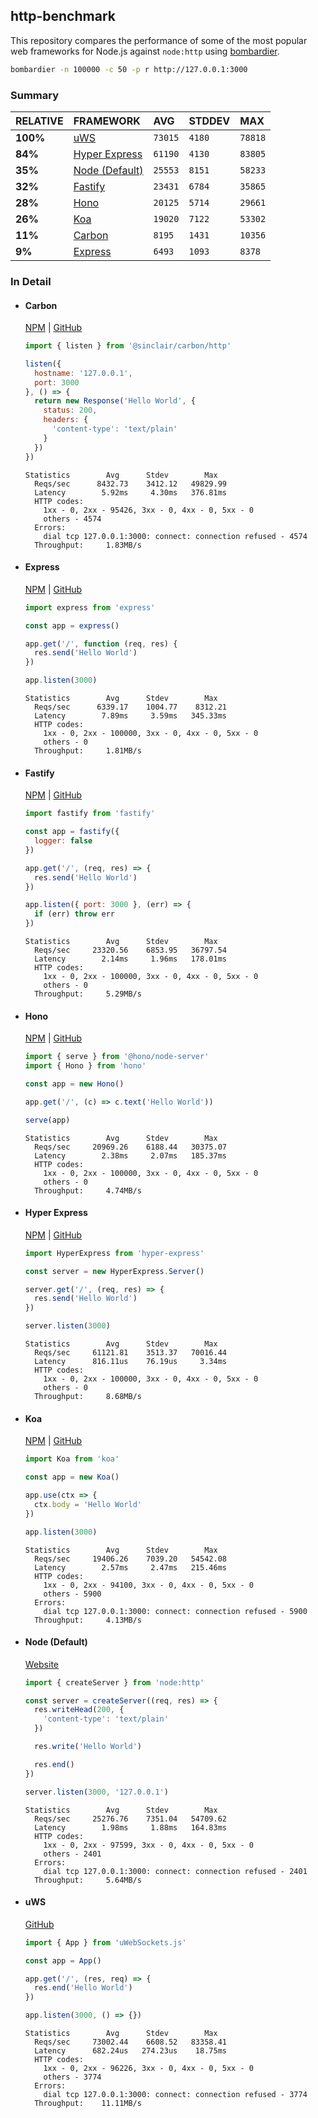 ## http-benchmark

This repository compares the performance of some of the most popular web frameworks for Node.js against `node:http` using [bombardier](https://github.com/codesenberg/bombardier).

```bash
bombardier -n 100000 -c 50 -p r http://127.0.0.1:3000
```

### Summary

| RELATIVE | FRAMEWORK | AVG | STDDEV | MAX |
| :--- | :--- | :--- | :--- | :--- |
| **100%** | [uWS](#uws) | `73015` | `4180` | `78818` |
| **84%** | [Hyper Express](#hyper-express) | `61190` | `4130` | `83805` |
| **35%** | [Node (Default)](#node-default) | `25553` | `8151` | `58233` |
| **32%** | [Fastify](#fastify) | `23431` | `6784` | `35865` |
| **28%** | [Hono](#hono) | `20125` | `5714` | `29661` |
| **26%** | [Koa](#koa) | `19020` | `7122` | `53302` |
| **11%** | [Carbon](#carbon) | `8195` | `1431` | `10356` |
| **9%** | [Express](#express) | `6493` | `1093` | `8378` |


### In Detail

- #### Carbon
  [NPM](https://npmjs.com/@sinclair/carbon) | [GitHub](https://github.com/sinclairzx81/carbon)
  ```js
  import { listen } from '@sinclair/carbon/http'

  listen({
    hostname: '127.0.0.1',
    port: 3000
  }, () => {
    return new Response('Hello World', {
      status: 200,
      headers: {
        'content-type': 'text/plain'
      }
    })
  })
  ```

  ```
  Statistics        Avg      Stdev        Max
    Reqs/sec      8432.73    3412.12   49829.99
    Latency        5.92ms     4.30ms   376.81ms
    HTTP codes:
      1xx - 0, 2xx - 95426, 3xx - 0, 4xx - 0, 5xx - 0
      others - 4574
    Errors:
      dial tcp 127.0.0.1:3000: connect: connection refused - 4574
    Throughput:     1.83MB/s
  ```

- #### Express
  [NPM](https://npmjs.com/express) | [GitHub](https://github.com/expressjs/express)
  ```js
  import express from 'express'

  const app = express()

  app.get('/', function (req, res) {
    res.send('Hello World')
  })

  app.listen(3000)
  ```

  ```
  Statistics        Avg      Stdev        Max
    Reqs/sec      6339.17    1004.77    8312.21
    Latency        7.89ms     3.59ms   345.33ms
    HTTP codes:
      1xx - 0, 2xx - 100000, 3xx - 0, 4xx - 0, 5xx - 0
      others - 0
    Throughput:     1.81MB/s
  ```

- #### Fastify
  [NPM](https://npmjs.com/fastify) | [GitHub](https://github.com/fastify/fastify)
  ```js
  import fastify from 'fastify'

  const app = fastify({
    logger: false
  })

  app.get('/', (req, res) => {
    res.send('Hello World')
  })

  app.listen({ port: 3000 }, (err) => {
    if (err) throw err
  })
  ```

  ```
  Statistics        Avg      Stdev        Max
    Reqs/sec     23320.56    6853.95   36797.54
    Latency        2.14ms     1.96ms   178.01ms
    HTTP codes:
      1xx - 0, 2xx - 100000, 3xx - 0, 4xx - 0, 5xx - 0
      others - 0
    Throughput:     5.29MB/s
  ```

- #### Hono
  [NPM](https://npmjs.com/hono) | [GitHub](https://github.com/honojs/hono)
  ```js
  import { serve } from '@hono/node-server'
  import { Hono } from 'hono'

  const app = new Hono()

  app.get('/', (c) => c.text('Hello World'))

  serve(app)
  ```

  ```
  Statistics        Avg      Stdev        Max
    Reqs/sec     20969.26    6188.44   30375.07
    Latency        2.38ms     2.07ms   185.37ms
    HTTP codes:
      1xx - 0, 2xx - 100000, 3xx - 0, 4xx - 0, 5xx - 0
      others - 0
    Throughput:     4.74MB/s
  ```

- #### Hyper Express
  [NPM](https://npmjs.com/hyper-express) | [GitHub](https://github.com/kartikk221/hyper-express)
  ```js
  import HyperExpress from 'hyper-express'

  const server = new HyperExpress.Server()

  server.get('/', (req, res) => {
    res.send('Hello World')
  })

  server.listen(3000)
  ```

  ```
  Statistics        Avg      Stdev        Max
    Reqs/sec     61121.81    3513.37   70016.44
    Latency      816.11us    76.19us     3.34ms
    HTTP codes:
      1xx - 0, 2xx - 100000, 3xx - 0, 4xx - 0, 5xx - 0
      others - 0
    Throughput:     8.68MB/s
  ```

- #### Koa
  [NPM](https://npmjs.com/koa) | [GitHub](https://github.com/koajs/koa)
  ```js
  import Koa from 'koa'

  const app = new Koa()

  app.use(ctx => {
    ctx.body = 'Hello World'
  })

  app.listen(3000)
  ```

  ```
  Statistics        Avg      Stdev        Max
    Reqs/sec     19406.26    7039.20   54542.08
    Latency        2.57ms     2.47ms   215.46ms
    HTTP codes:
      1xx - 0, 2xx - 94100, 3xx - 0, 4xx - 0, 5xx - 0
      others - 5900
    Errors:
      dial tcp 127.0.0.1:3000: connect: connection refused - 5900
    Throughput:     4.13MB/s
  ```

- #### Node (Default)
  [Website](https://nodejs.org/api/http.html)
  ```js
  import { createServer } from 'node:http'

  const server = createServer((req, res) => {
    res.writeHead(200, {
      'content-type': 'text/plain'
    })

    res.write('Hello World')

    res.end()
  })

  server.listen(3000, '127.0.0.1')
  ```

  ```
  Statistics        Avg      Stdev        Max
    Reqs/sec     25276.76    7351.04   54709.62
    Latency        1.98ms     1.88ms   164.83ms
    HTTP codes:
      1xx - 0, 2xx - 97599, 3xx - 0, 4xx - 0, 5xx - 0
      others - 2401
    Errors:
      dial tcp 127.0.0.1:3000: connect: connection refused - 2401
    Throughput:     5.64MB/s
  ```

- #### uWS
  [GitHub](https://github.com/uNetworking/uWebSockets.js)
  ```js
  import { App } from 'uWebSockets.js'

  const app = App()

  app.get('/', (res, req) => {
    res.end('Hello World')
  })

  app.listen(3000, () => {})
  ```

  ```
  Statistics        Avg      Stdev        Max
    Reqs/sec     73002.44    6608.52   83358.41
    Latency      682.24us   274.23us    18.75ms
    HTTP codes:
      1xx - 0, 2xx - 96226, 3xx - 0, 4xx - 0, 5xx - 0
      others - 3774
    Errors:
      dial tcp 127.0.0.1:3000: connect: connection refused - 3774
    Throughput:    11.11MB/s
  ```


